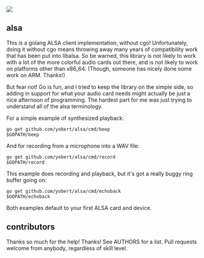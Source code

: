 [![](https://godoc.org/github.com/yobert/alsa?status.svg)](https://godoc.org/github.com/yobert/alsa)

alsa
----
This is a golang ALSA client implementation, without cgo! Unfortunately,
doing it without cgo means throwing away many years of compatibility work
that has been put into libalsa. So be warned, this library is not likely
to work with a lot of the more colorful audio cards out there, and is not
likely to work on platforms other than x86_64. (Though, someone has nicely
done some work on ARM. Thanks!)

But fear not! Go is fun, and I tried to keep the library on the simple
side, so adding in support for what your audio card needs might actually
be just a nice afternoon of programming. The hardest part for me was just
trying to understand all of the alsa terminology.

For a simple example of synthesized playback:

    go get github.com/yobert/alsa/cmd/beep
    $GOPATH/beep

And for recording from a microphone into a WAV file:

    go get github.com/yobert/alsa/cmd/record
    $GOPATH/record

This example does recording and playback, but it's got a really
buggy ring buffer going on:

    go get github.com/yobert/alsa/cmd/echoback
    $GOPATH/echoback

Both examples default to your first ALSA card and device.

contributors
------------
Thanks so much for the help! Thanks! See AUTHORS for a list. Pull requests
welcome from anybody, regardless of skill level.

